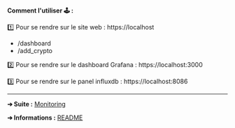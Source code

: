 **Comment l'utiliser 🕹 :**

1️⃣ Pour se rendre sur le site web : https://localhost

- /dashboard
- /add_crypto

2️⃣ Pour se rendre sur le dashboard Grafana : https://localhost:3000

3️⃣ Pour se rendre sur le panel influxdb : https://localhost:8086

---

**➔ Suite :** [Monitoring](https://github.com/HyouKash/spacecrypto.me/blob/main/Documentation/Monitoring.md)

**➔ Informations :** [README](https://github.com/HyouKash/spacecrypto.me/blob/main/README.md)
